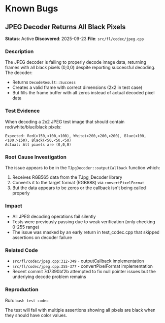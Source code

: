 # Known Bugs

## JPEG Decoder Returns All Black Pixels

**Status**: Active
**Discovered**: 2025-09-23
**File**: `src/fl/codec/jpeg.cpp`

### Description
The JPEG decoder is failing to properly decode image data, returning frames with all black pixels (0,0,0) despite reporting successful decoding. The decoder:
- Returns `DecodeResult::Success`
- Creates a valid frame with correct dimensions (2x2 in test case)
- But fills the frame buffer with all zeros instead of actual decoded pixel data

### Test Evidence
When decoding a 2x2 JPEG test image that should contain red/white/blue/black pixels:
```
Expected: Red(>150,<100,<100), White(>200,>200,>200), Blue(<100,<100,>150), Black(<50,<50,<50)
Actual: All pixels are (0,0,0)
```

### Root Cause Investigation
The issue appears to be in the `TJpgDecoder::outputCallback` function which:
1. Receives RGB565 data from the TJpg_Decoder library
2. Converts it to the target format (RGB888) via `convertPixelFormat`
3. But the data appears to be zeros or the callback isn't being called properly

### Impact
- All JPEG decoding operations fail silently
- Tests were previously passing due to weak verification (only checking 0-255 range)
- The issue was masked by an early return in test_codec.cpp that skipped assertions on decoder failure

### Related Code
- `src/fl/codec/jpeg.cpp:312-349` - outputCallback implementation
- `src/fl/codec/jpeg.cpp:355-377` - convertPixelFormat implementation
- Recent commit 7d7390bf2b attempted to fix null pointer issues but the underlying decode problem remains

### Reproduction
Run: `bash test codec`

The test will fail with multiple assertions showing all pixels are black when they should have color values.